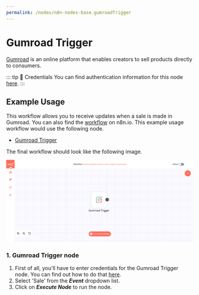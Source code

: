 ```yaml
---
permalink: /nodes/n8n-nodes-base.gumroadTrigger
---
```


# Gumroad Trigger

[Gumroad](https://gumroad.com) is an online platform that enables creators to sell products directly to consumers.

::: tip 🔑 Credentials
You can find authentication information for this node [here](../../../credentials/Gumroad/README.md).
:::

## Example Usage

This workflow allows you to receive updates when a sale is made in Gumroad. You can also find the [workflow](https://n8n.io/workflows/650) on n8n.io. This example usage workflow would use the following node.
- [Gumroad Trigger]()

The final workflow should look like the following image.

![A workflow with the Gumroad Trigger node](./workflow.png)

### 1. Gumroad Trigger node

1. First of all, you'll have to enter credentials for the Gumroad Trigger node. You can find out how to do that [here](../../../credentials/Gumroad/README.md).
2. Select 'Sale' from the ***Event*** dropdown list.
3. Click on ***Execute Node*** to run the node.
